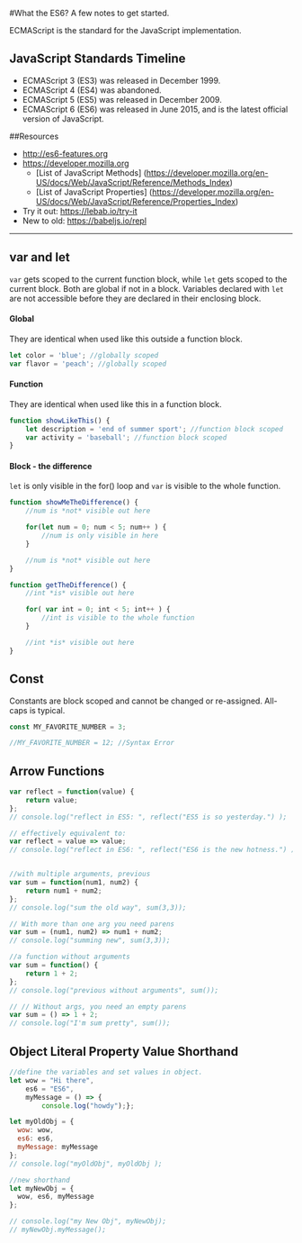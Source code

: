 #What the ES6?
A few notes to get started.

ECMAScript is the standard for the JavaScript implementation.

## JavaScript Standards Timeline
* ECMAScript 3 (ES3) was released in December 1999.
* ECMAScript 4 (ES4) was abandoned.
* ECMAScript 5 (ES5) was released in December 2009.
* ECMAScript 6 (ES6) was released in June 2015, and is the latest official version of JavaScript.

##Resources
* http://es6-features.org
* https://developer.mozilla.org
    * [List of JavaScript Methods] (https://developer.mozilla.org/en-US/docs/Web/JavaScript/Reference/Methods_Index)
    * [List of JavaScript Properties] (https://developer.mozilla.org/en-US/docs/Web/JavaScript/Reference/Properties_Index)
* Try it out: https://lebab.io/try-it
* New to old: https://babeljs.io/repl

<hr>


## var and let
`var` gets scoped to the current function block, while `let` gets scoped to the current block. Both are global if not in a block. Variables declared with `let` are not accessible before they are declared in their enclosing block.

#### Global
They are identical when used like this outside a function block.

``` javascript 
let color = 'blue'; //globally scoped
var flavor = 'peach'; //globally scoped
```

#### Function
They are identical when used like this in a function block.

``` javascript
function showLikeThis() {
    let description = 'end of summer sport'; //function block scoped
    var activity = 'baseball'; //function block scoped
}
```

#### Block - the difference

`let` is only visible in the for() loop and `var` is visible to the whole function.

```javascript
function showMeTheDifference() {
    //num is *not* visible out here

    for(let num = 0; num < 5; num++ ) {
        //num is only visible in here
    }

    //num is *not* visible out here
}

function getTheDifference() {
    //int *is* visible out here

    for( var int = 0; int < 5; int++ ) {
        //int is visible to the whole function
    }

    //int *is* visible out here
}
```

## Const
Constants are block scoped and cannot be changed or re-assigned. All-caps is typical.

``` javascript
const MY_FAVORITE_NUMBER = 3;

//MY_FAVORITE_NUMBER = 12; //Syntax Error
```

## Arrow Functions

``` javascript
var reflect = function(value) {
    return value;
};
// console.log("reflect in ES5: ", reflect("ES5 is so yesterday.") );

// effectively equivalent to:
var reflect = value => value;
// console.log("reflect in ES6: ", reflect("ES6 is the new hotness.") );


//with multiple arguments, previous
var sum = function(num1, num2) {
    return num1 + num2;
};
// console.log("sum the old way", sum(3,3));

// With more than one arg you need parens
var sum = (num1, num2) => num1 + num2;
// console.log("summing new", sum(3,3));

//a function without arguments
var sum = function() {
    return 1 + 2;
};
// console.log("previous without arguments", sum());

// // Without args, you need an empty parens
var sum = () => 1 + 2;
// console.log("I'm sum pretty", sum());

```

## Object Literal Property Value Shorthand
``` javascript
//define the variables and set values in object.
let wow = "Hi there",
    es6 = "ES6",
    myMessage = () => {
        console.log("howdy");};

let myOldObj = {
  wow: wow,
  es6: es6,
  myMessage: myMessage
};
// console.log("myOldObj", myOldObj );

//new shorthand
let myNewObj = {
  wow, es6, myMessage
};

// console.log("my New Obj", myNewObj);
// myNewObj.myMessage();
```

